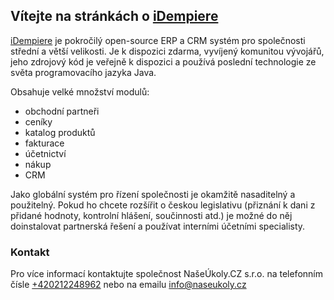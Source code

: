 ## Vítejte na stránkách o [iDempiere](http://idempiere.cz)

[iDempiere](http://idempiere.cz) je pokročilý open-source ERP a CRM systém 
pro společnosti střední a větší velikosti. Je k dispozici zdarma, vyvíjený komunitou vývojářů, jeho zdrojový kód je veřejně k dispozici a používá poslední technologie ze světa programovacího jazyka Java.

Obsahuje velké množství modulů: 

- obchodní partneři
- ceníky
- katalog produktů
- fakturace
- účetnictví
- nákup
- CRM

Jako globální systém pro řízení společnosti je okamžitě nasaditelný a použitelný. Pokud ho chcete rozšířit o českou legislativu (přiznání k dani z přidané hodnoty, kontrolní hlášení, součinnosti atd.) je možné do něj doinstalovat partnerská řešení a používat interními účetními specialisty.

### Kontakt
Pro více informací kontaktujte společnost NašeÚkoly.CZ s.r.o. na telefonním čísle [+420212248962](tel:+420212248962) nebo na emailu [info@naseukoly.cz](mailto:info@naseukoly.cz)

<script>
var language = navigator.language || navigator.browserLanguage; 
if (language !== 'cs') { location.replace('http://idempiere.cz/index_en'); }
</script>
